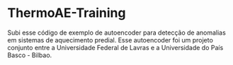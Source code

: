 ﻿# ThermoAE-Training

Subi esse código de exemplo de autoencoder para detecção de anomalias em sistemas de aquecimento predial. Esse autoencoder foi um projeto conjunto entre a Universidade Federal de Lavras e a Universidade do País Basco - Bilbao.

